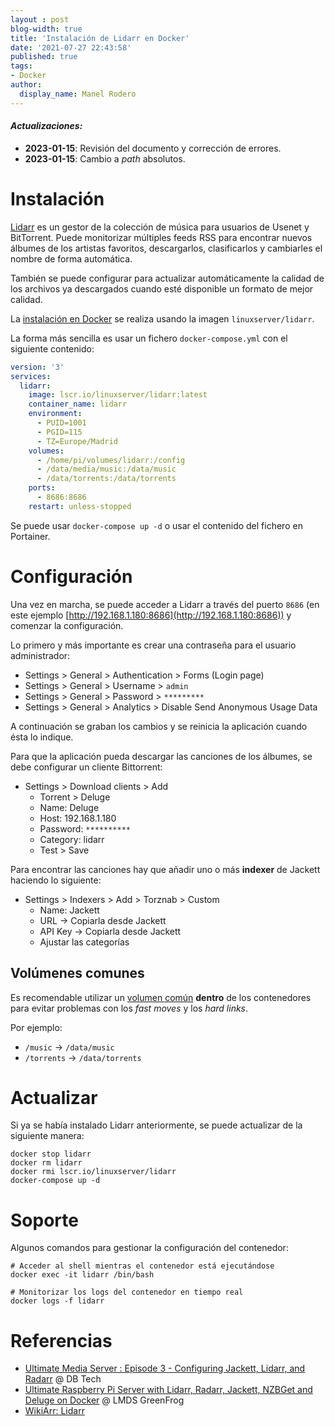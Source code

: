 ```yaml
---
layout : post
blog-width: true
title: 'Instalación de Lidarr en Docker'
date: '2021-07-27 22:43:58'
published: true
tags:
- Docker
author:
  display_name: Manel Rodero
---
```


#### _**Actualizaciones**:_

* **2023-01-15**: Revisión del documento y corrección de errores.
* **2023-01-15**: Cambio a _path_ absolutos.

# Instalación

[Lidarr](https://lidarr.audio/) es un gestor de la colección de música para usuarios de Usenet y BitTorrent. Puede monitorizar múltiples feeds RSS para encontrar nuevos álbumes de los artistas favoritos, descargarlos, clasificarlos y cambiarles el nombre de forma automática.

También se puede configurar para actualizar automáticamente la calidad de los archivos ya descargados cuando esté disponible un formato de mejor calidad.

La [instalación en Docker](https://hub.docker.com/r/linuxserver/lidarr) se realiza usando la imagen `linuxserver/lidarr`.

La forma más sencilla es usar un fichero `docker-compose.yml` con el siguiente contenido:

```yaml
version: '3'
services:
  lidarr:
    image: lscr.io/linuxserver/lidarr:latest
    container_name: lidarr
    environment:
      - PUID=1001
      - PGID=115
      - TZ=Europe/Madrid
    volumes:
      - /home/pi/volumes/lidarr:/config
      - /data/media/music:/data/music
      - /data/torrents:/data/torrents
    ports:
      - 8686:8686
    restart: unless-stopped
```

Se puede usar `docker-compose up -d` o usar el contenido del fichero en Portainer.

# Configuración

Una vez en marcha, se puede acceder a Lidarr a través del puerto `8686` (en este ejemplo [http://192.168.1.180:8686](http://192.168.1.180:8686)) y comenzar la configuración.

Lo primero y más importante es crear una contraseña para el usuario administrador:

* Settings > General > Authentication > Forms (Login page)
* Settings > General > Username > `admin`
* Settings > General > Password > `*********`
* Settings > General > Analytics > Disable Send Anonymous Usage Data

A continuación se graban los cambios y se reinicia la aplicación cuando ésta lo indique.

Para que la aplicación pueda descargar las canciones de los álbumes, se debe configurar un cliente Bittorrent:

* Settings > Download clients > Add
  * Torrent > Deluge
  * Name: Deluge
  * Host: 192.168.1.180
  * Password: `**********`
  * Category: lidarr
  * Test > Save
  
Para encontrar las canciones hay que añadir uno o más **indexer** de Jackett haciendo lo siguiente:

* Settings > Indexers > Add > Torznab > Custom
  * Name: Jackett
  * URL &rarr; Copiarla desde Jackett
  * API Key &rarr; Copiarla desde Jackett
  * Ajustar las categorías

## Volúmenes comunes

Es recomendable utilizar un [volumen común](https://lidarr.audio/#downloads-v1-docker) **dentro** de los contenedores para evitar problemas con los _fast moves_ y los _hard links_.

Por ejemplo:

* `/music` &rarr; `/data/music`
* `/torrents` &rarr; `/data/torrents`

# Actualizar

Si ya se había instalado Lidarr anteriormente, se puede actualizar de la siguiente manera:

```
docker stop lidarr
docker rm lidarr
docker rmi lscr.io/linuxserver/lidarr
docker-compose up -d
```

# Soporte

Algunos comandos para gestionar la configuración del contenedor:

```
# Acceder al shell mientras el contenedor está ejecutándose
docker exec -it lidarr /bin/bash

# Monitorizar los logs del contenedor en tiempo real
docker logs -f lidarr
```

# Referencias

* [Ultimate Media Server : Episode 3 - Configuring Jackett, Lidarr, and Radarr](https://youtu.be/uvc4TnhVecA) @ DB Tech
* [Ultimate Raspberry Pi Server with Lidarr, Radarr, Jackett, NZBGet and Deluge on Docker](https://www.youtube.com/watch?v=oLxsSQIqOMw) @ LMDS GreenFrog
* [WikiArr: Lidarr](https://wiki.servarr.com/lidarr)
